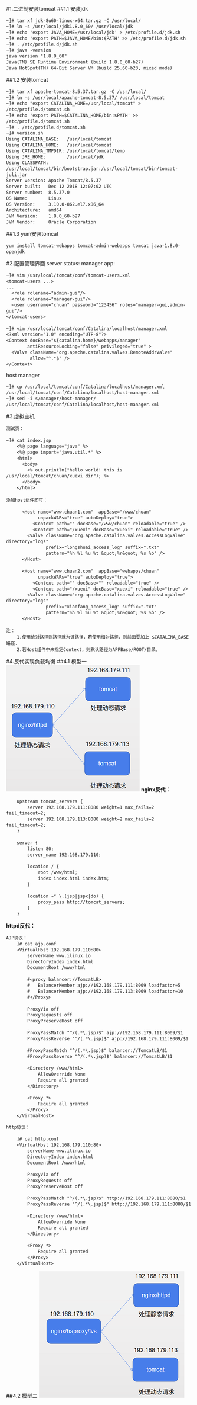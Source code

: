#1.二进制安装tomcat
##1.1 安装jdk

	~]# tar xf jdk-8u60-linux-x64.tar.gz -C /usr/local/
	~]# ln -s /usr/local/jdk1.8.0_60/ /usr/local/jdk
	~]# echo 'export JAVA_HOME=/usr/local/jdk' > /etc/profile.d/jdk.sh
	~]# echo 'export PATH=$JAVA_HOME/bin:$PATH' >> /etc/profile.d/jdk.sh
	~]# . /etc/profile.d/jdk.sh
	~]# java -version
	java version "1.8.0_60"
	Java(TM) SE Runtime Environment (build 1.8.0_60-b27)
	Java HotSpot(TM) 64-Bit Server VM (build 25.60-b23, mixed mode)

##1.2 安装tomcat

	~]# tar xf apache-tomcat-8.5.37.tar.gz -C /usr/local/
	~]# ln -s /usr/local/apache-tomcat-8.5.37/ /usr/local/tomcat 
	~]# echo "export CATALINA_HOME=/usr/local/tomcat" > /etc/profile.d/tomcat.sh
	~]# echo 'export PATH=$CATALINA_HOME/bin:$PATH' >> /etc/profile.d/tomcat.sh
	~]# . /etc/profile.d/tomcat.sh
	~]# version.sh
	Using CATALINA_BASE:   /usr/local/tomcat
	Using CATALINA_HOME:   /usr/local/tomcat
	Using CATALINA_TMPDIR: /usr/local/tomcat/temp
	Using JRE_HOME:        /usr/local/jdk
	Using CLASSPATH:       /usr/local/tomcat/bin/bootstrap.jar:/usr/local/tomcat/bin/tomcat-juli.jar
	Server version: Apache Tomcat/8.5.37
	Server built:   Dec 12 2018 12:07:02 UTC
	Server number:  8.5.37.0
	OS Name:        Linux
	OS Version:     3.10.0-862.el7.x86_64
	Architecture:   amd64
	JVM Version:    1.8.0_60-b27
	JVM Vendor:     Oracle Corporation

##1.3 yum安装tomcat
```
yum install tomcat-webapps tomcat-admin-webapps tomcat java-1.8.0-openjdk
```
#2.配置管理界面
server status:
manager app:
```
~]# vim /usr/local/tomcat/conf/tomcat-users.xml
<tomcat-users ...>
... 
  <role rolename="admin-gui"/>
  <role rolename="manager-gui"/>
  <user username="chuan" password="123456" roles="manager-gui,admin-gui"/>
</tomcat-users>

~]# vim /usr/local/tomcat/conf/Catalina/localhost/manager.xml
<?xml version="1.0" encoding="UTF-8"?>
<Context docBase="${catalina.home}/webapps/manager" 
        antiResourceLocking="false" privileged="true" >
  <Valve className="org.apache.catalina.valves.RemoteAddrValve"
         allow="^.*$" />
</Context>
```
host manager
```
~]# cp /usr/local/tomcat/conf/Catalina/localhost/manager.xml /usr/local/tomcat/conf/Catalina/localhost/host-manager.xml
~]# sed -i s/manager/host-manager/ /usr/local/tomcat/conf/Catalina/localhost/host-manager.xml
```
#3.虚拟主机
```
测试页：
	
~]# cat index.jsp 
	<%@ page language="java" %>
	<%@ page import="java.util.*" %>
	<html>
	  <body>
	    <% out.println("hello world! this is /usr/local/tomcat/chuan/xuexi dir"); %>
	  </body>
	</html>

添加host组件即可：

 	  <Host name="www.chuan1.com"  appBase="/www/chuan"
            unpackWARs="true" autoDeploy="true">
          <Context path="" docBase="/www/chuan" reloadable="true" />
          <Context path="/xuexi" docBase="xuexi" reloadable="true" />
        <Valve className="org.apache.catalina.valves.AccessLogValve" directory="logs"
               prefix="longshuai_access_log" suffix=".txt"
               pattern="%h %l %u %t &quot;%r&quot; %s %b" />
      </Host>

      <Host name="www.chuan2.com"  appBase="webapps/chuan"
            unpackWARs="true" autoDeploy="true">
          <Context path="" docBase="" reloadable="true" />
          <Context path="/xuexi" docBase="xuexi" reloadable="true" />
        <Valve className="org.apache.catalina.valves.AccessLogValve" directory="logs"
               prefix="xiaofang_access_log" suffix=".txt"
               pattern="%h %l %u %t &quot;%r&quot; %s %b" />
      </Host>

注：
	1.使用绝对路径则路径就为该路径，若使用相对路径，则前面要加上 $CATALINA_BASE 路径.
	2.若Host组件中未指定Context，则默认路径为APPBase/ROOT/目录。
```
#4.反代实现负载均衡
##4.1 模型一
![](./picture/4.png)
**nginx反代：**
```
	upstream tomcat_servers {
        server 192.168.179.111:8080 weight=1 max_fails=2 fail_timeout=2;
        server 192.168.179.113:8080 weight=2 max_fails=2 fail_timeout=2;
    }

    server {
        listen 80;
        server_name 192.168.179.110;

        location / {
            root /www/html;
            index index.html index.htm;
        }

        location ~* \.(jsp|jspx|do) {
            proxy_pass http://tomcat_servers;
        }
    }
```
**httpd反代：**
```
AJP协议：
	]# cat ajp.conf
	<VirtualHost 192.168.179.110:80>
	    serverName www.ilinux.io
	    DirectoryIndex index.html
	    DocumentRoot /www/html
	
		#<proxy balancer://TomcatLB>
        #	BalancerMember ajp://192.168.179.111:8009 loadfactor=5
        #	BalancerMember ajp://192.168.179.113:8009 loadfactor=10
    	#</Proxy>	

	    ProxyVia off
	    ProxyRequests off
	    ProxyPreserveHost off
	 
	    ProxyPassMatch "^/(.*\.jsp)$" ajp://192.168.179.111:8009/$1
	    ProxyPassReverse "^/(.*\.jsp)$" ajp://192.168.179.111:8009/$1
	
		#ProxyPassMatch "^/(.*\.jsp)$" balancer://TomcatLB/$1
    	#ProxyPassReverse "^/(.*\.jsp)$" balancer://TomcatLB/$1

	    <Directory /www/html>
	        AllowOverride None
	        Require all granted
	    </Directory>
	
	    <Proxy *>
	        Require all granted
	    </Proxy>
	</VirtualHost>
```
```
http协议：

	]# cat http.conf
	<VirtualHost 192.168.179.110:80>
	    serverName www.ilinux.io
	    DirectoryIndex index.html
	    DocumentRoot /www/html
	
	    ProxyVia off
	    ProxyRequests off
	    ProxyPreserveHost off
	 
	    ProxyPassMatch "^/(.*\.jsp)$" http://192.168.179.111:8080/$1
	    ProxyPassReverse "^/(.*\.jsp)$" http://192.168.179.111:8080/$1
	
	    <Directory /www/html>
	        AllowOverride None
	        Require all granted
	    </Directory>
	
	    <Proxy *>
	        Require all granted
	    </Proxy>
	</VirtualHost>
```

##4.2 模型二
![](./picture/5.png)